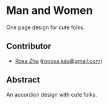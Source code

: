 # Man and Women
One page design for cute folks.

## Contributor
* [Rosa Zhu](https://github.com/rooosaJUJU) (rooosa.juju@gmail.com)

## Abstract
An accordion design with cute folks.
